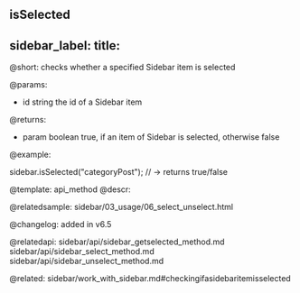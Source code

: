 isSelected
---
sidebar_label: 
title: 
---          

@short: checks whether a specified Sidebar item is selected


@params:
- id    string      the id of a Sidebar item

@returns:
- param     boolean     true, if an item of Sidebar is selected, otherwise false


@example:

sidebar.isSelected("categoryPost"); // -> returns true/false


@template: api_method
@descr:

@relatedsample: sidebar/03_usage/06_select_unselect.html



@changelog: added in v6.5

@relatedapi: 
sidebar/api/sidebar_getselected_method.md
sidebar/api/sidebar_select_method.md
sidebar/api/sidebar_unselect_method.md

@related: sidebar/work_with_sidebar.md#checkingifasidebaritemisselected